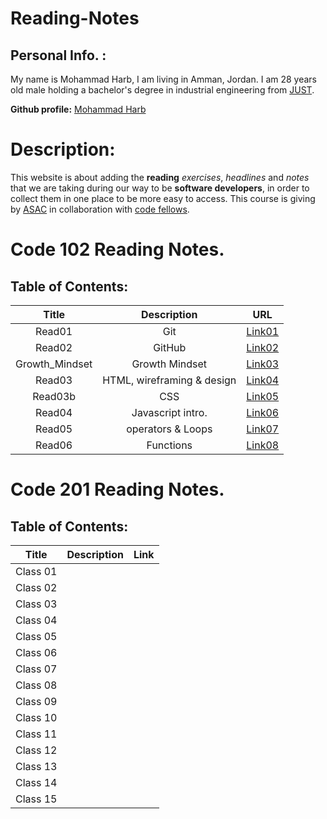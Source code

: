 # Reading-Notes

## Personal Info. :
My name is Mohammad Harb, I am living in Amman, Jordan. I am 28 years old male holding a bachelor's degree in industrial engineering from [JUST](https://www.just.edu.jo/Pages/Default.aspx). 

**Github profile:** [Mohammad Harb](https://github.com/mdharb)

# Description:
This website is about adding the **reading** _exercises_, _headlines_ and _notes_ that we are taking during our way to be **software developers**, in order to collect them in one place to be more easy to access. This course is giving by [ASAC](https://asac.ltuc.com/) in collaboration with [code fellows](https://www.codefellows.org/).


# Code 102 Reading Notes.
## Table of Contents: 

| Title         | Description      | URL |
|:-------:      |:-------:         |:---------:|
| Read01        |   Git            | [Link01](read01.md)
| Read02        |   GitHub         | [Link02](read02.md)|
| Growth_Mindset|  Growth Mindset  | [Link03](Growth_mindset.md)|
| Read03        |  HTML, wireframing & design|[Link04](read03.md)|  
| Read03b       | CSS              | [Link05](read03b.md)|
| Read04        | Javascript intro.| [Link06](read04.md)|
| Read05        | operators & Loops|[Link07](read05.md)|
| Read06        | Functions|[Link08](read06.md)|


# Code 201 Reading Notes.
## Table of Contents:

|      Title             |    Description          |  Link     |
| :---------:            |  :---------:            | :--------:|          
|    Class 01             |                         |           |
|    Class 02             |                         |           |
|    Class 03             |                         |           |
|    Class 04             |                         |           |
|    Class 05             |                         |           |
|    Class 06             |                         |           |
|    Class 07             |                         |           |
|    Class 08             |                         |           |
|    Class 09             |                         |           |
|    Class 10             |                         |           |
|    Class 11             |                         |           |
|    Class 12             |                         |           |
|    Class 13             |                         |           |
|    Class 14             |                         |           |
|    Class 15             |                         |           |
